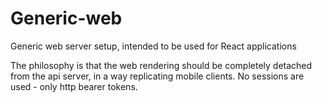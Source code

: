 # Generic-web
Generic web server setup, intended to be used for React applications

The philosophy is that the web rendering should be completely detached from the api server, in a way replicating mobile clients. No sessions are used - only http bearer tokens.
